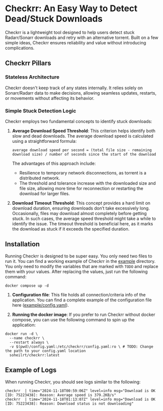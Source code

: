 # Checkrr: An Easy Way to Detect Dead/Stuck Downloads

Checkrr is a lightweight tool designed to help users detect stuck Radarr/Sonarr downloads and retry with an alternative
torrent. Built on a few simple ideas, Checkrr ensures reliability and value without introducing complications.

## Checkrr Pillars

### Stateless Architecture

Checkrr doesn't keep track of any states internally. It relies solely on Sonarr/Radarr data to make decisions, allowing
seamless updates, restarts, or movements without affecting its behavior.

### Simple Stuck Detection Logic

Checkrr employs two fundamental concepts to identify stuck downloads:

1. **Average Download Speed Threshold**: This criterion helps identify both slow and dead downloads. The average
   download speed is calculated using a straightforward formula:
    ```plaintext
    average download speed per second = (total file size - remaining download size) / number of seconds since the start of the download
    ```
   The advantages of this approach include:
    - Resilience to temporary network disconnections, as torrent is a distributed network.
    - The threshold and tolerance increase with the downloaded size and file size, allowing more time for reconnection
      or restarting the download for larger files.

2. **Download Timeout Threshold**: This concept provides a hard limit on download duration, ensuring downloads don’t
   take excessively long. Occasionally, files may download almost completely before getting stuck. In such cases, the
   average speed threshold might take a while to identify the issue. The timeout threshold is beneficial here, as it
   marks the download as stuck if it exceeds the specified duration.

## Installation

Running Checkrr is designed to be super easy. You only need two files to run it. You can find a working example of
Checkrr in the [example](./example) directory. You only need to modify the variables that are marked with `TODO` and
replace them with your values. After replacing the values, just run the following command:

```shell
docker compose up -d
```

1. **Configuration file**: This file holds all connection/criteria info of the application. You can find a complete
   example of the configuration file here ([example/config.yaml](example/config.yaml)).

2. **Running the docker image**: If you prefer to run Checkrr without docker compose, you can use the following command
   to spin up the application:

```shell
docker run -d \
  --name checkrr \
  --restart always \
  -v $(pwd)/config.yaml:/etc/checkrr/config.yaml:ro \ # TODO: Change the path to your config.yaml location
  soheilrt/checkrr:latest
```


## Example of Logs

When running Checkrr, you should see logs similar to the following:

```shell
checkrr  | time="2024-11-18T00:59:06Z" level=info msg="Download is OK [ID: 75223438]: Reason: Average speed is 379.2KB/s"
checkrr  | time="2024-11-18T01:13:07Z" level=info msg="Download is OK [ID: 75223438]: Reason: Download status is not downloading"
```